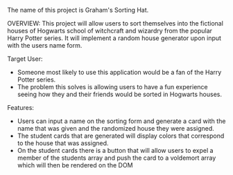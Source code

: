 The name of this project is Graham's Sorting Hat.

OVERVIEW: This project will allow users to sort themselves into the fictional houses of Hogwarts school of witchcraft and wizardry from the popular Harry Potter series. 
It will implement a random house generator upon input with the users name form. 

Target User: 
- Someone most likely to use this application would be a fan of the Harry Potter series. 
- The problem this solves is allowing users to have a fun experience seeing how they and their friends would be sorted in Hogwarts houses. 

Features:
- Users can input a name on the sorting form and generate a card with the name that was given and the randomized house they were assigned. 
- The student cards that are generated will display colors that correspond to the house that was assigned. 
- On the student cards there is a button that will allow users to expel a member of the students array and push the card to a voldemort array which will then be rendered on the DOM
